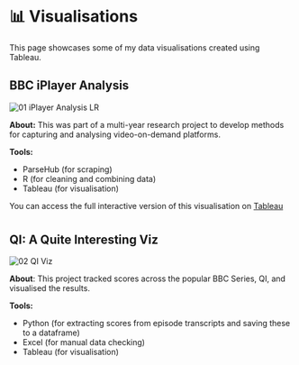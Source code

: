 # 📊 Visualisations

This page showcases some of my data visualisations created using Tableau.

## BBC iPlayer Analysis

![01 iPlayer Analysis LR](https://github.com/user-attachments/assets/e91176c0-54d6-4722-b917-87635a6c2df8)

**About:** This was part of a multi-year research project to develop methods for capturing and analysing video-on-demand platforms.

**Tools:**
- ParseHub (for scraping)
- R (for cleaning and combining data)
- Tableau (for visualisation)

You can access the full interactive version of this visualisation on [Tableau](https://public.tableau.com/app/profile/jp.kelly8457/viz/AnAnalysisoftheBBCiPlayer/iPlayerAnalysis)

#

## QI: A Quite Interesting Viz 

![02 QI Viz](https://github.com/user-attachments/assets/82daafc7-d003-43b1-9cac-c97875076050)

**About**: This project tracked scores across the popular BBC Series, QI, and visualised the results. 

**Tools:**
- Python (for extracting scores from episode transcripts and saving these to a dataframe)
- Excel (for manual data checking)
- Tableau (for visualisation)
